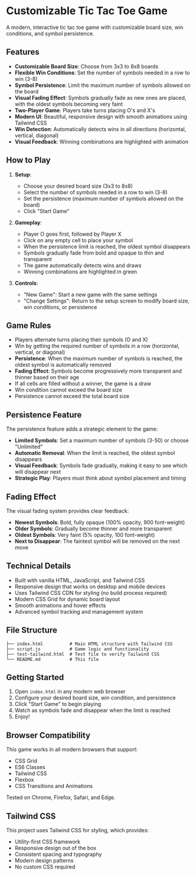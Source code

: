 # Customizable Tic Tac Toe Game

A modern, interactive tic tac toe game with customizable board size, win conditions, and symbol persistence.

## Features

- **Customizable Board Size**: Choose from 3x3 to 8x8 boards
- **Flexible Win Conditions**: Set the number of symbols needed in a row to win (3-8)
- **Symbol Persistence**: Limit the maximum number of symbols allowed on the board
- **Visual Fading Effect**: Symbols gradually fade as new ones are placed, with the oldest symbols becoming very faint
- **Two-Player Game**: Players take turns placing O's and X's
- **Modern UI**: Beautiful, responsive design with smooth animations using Tailwind CSS
- **Win Detection**: Automatically detects wins in all directions (horizontal, vertical, diagonal)
- **Visual Feedback**: Winning combinations are highlighted with animation

## How to Play

1. **Setup**: 
   - Choose your desired board size (3x3 to 8x8)
   - Select the number of symbols needed in a row to win (3-8)
   - Set the persistence (maximum number of symbols allowed on the board)
   - Click "Start Game"

2. **Gameplay**:
   - Player O goes first, followed by Player X
   - Click on any empty cell to place your symbol
   - When the persistence limit is reached, the oldest symbol disappears
   - Symbols gradually fade from bold and opaque to thin and transparent
   - The game automatically detects wins and draws
   - Winning combinations are highlighted in green

3. **Controls**:
   - "New Game": Start a new game with the same settings
   - "Change Settings": Return to the setup screen to modify board size, win conditions, or persistence

## Game Rules

- Players alternate turns placing their symbols (O and X)
- Win by getting the required number of symbols in a row (horizontal, vertical, or diagonal)
- **Persistence**: When the maximum number of symbols is reached, the oldest symbol is automatically removed
- **Fading Effect**: Symbols become progressively more transparent and thinner based on their age
- If all cells are filled without a winner, the game is a draw
- Win condition cannot exceed the board size
- Persistence cannot exceed the total board size

## Persistence Feature

The persistence feature adds a strategic element to the game:

- **Limited Symbols**: Set a maximum number of symbols (3-50) or choose "Unlimited"
- **Automatic Removal**: When the limit is reached, the oldest symbol disappears
- **Visual Feedback**: Symbols fade gradually, making it easy to see which will disappear next
- **Strategic Play**: Players must think about symbol placement and timing

## Fading Effect

The visual fading system provides clear feedback:

- **Newest Symbols**: Bold, fully opaque (100% opacity, 900 font-weight)
- **Older Symbols**: Gradually become thinner and more transparent
- **Oldest Symbols**: Very faint (5% opacity, 100 font-weight)
- **Next to Disappear**: The faintest symbol will be removed on the next move

## Technical Details

- Built with vanilla HTML, JavaScript, and Tailwind CSS
- Responsive design that works on desktop and mobile devices
- Uses Tailwind CSS CDN for styling (no build process required)
- Modern CSS Grid for dynamic board layout
- Smooth animations and hover effects
- Advanced symbol tracking and management system

## File Structure

```
├── index.html          # Main HTML structure with Tailwind CSS
├── script.js           # Game logic and functionality
├── test-tailwind.html  # Test file to verify Tailwind CSS
└── README.md           # This file
```

## Getting Started

1. Open `index.html` in any modern web browser
2. Configure your desired board size, win condition, and persistence
3. Click "Start Game" to begin playing
4. Watch as symbols fade and disappear when the limit is reached
5. Enjoy!

## Browser Compatibility

This game works in all modern browsers that support:
- CSS Grid
- ES6 Classes
- Tailwind CSS
- Flexbox
- CSS Transitions and Animations

Tested on Chrome, Firefox, Safari, and Edge.

## Tailwind CSS

This project uses Tailwind CSS for styling, which provides:
- Utility-first CSS framework
- Responsive design out of the box
- Consistent spacing and typography
- Modern design patterns
- No custom CSS required 